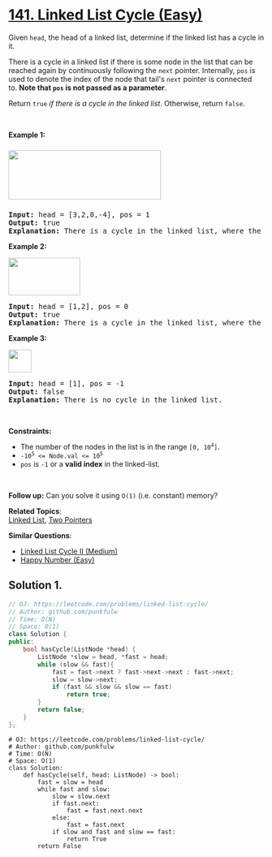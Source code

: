 # [141. Linked List Cycle (Easy)](https://leetcode.com/problems/linked-list-cycle/)

<p>Given <code>head</code>, the head of a linked list, determine if the linked list has a cycle in it.</p>

<p>There is a cycle in a linked list if there is some node in the list that can be reached again by continuously following the&nbsp;<code>next</code>&nbsp;pointer. Internally, <code>pos</code>&nbsp;is used to denote the index of the node that&nbsp;tail's&nbsp;<code>next</code>&nbsp;pointer is connected to.&nbsp;<strong>Note that&nbsp;<code>pos</code>&nbsp;is not passed as a parameter</strong>.</p>

<p>Return&nbsp;<code>true</code><em> if there is a cycle in the linked list</em>. Otherwise, return <code>false</code>.</p>

<p>&nbsp;</p>
<p><strong>Example 1:</strong></p>
<img alt="" src="https://assets.leetcode.com/uploads/2018/12/07/circularlinkedlist.png" style="width: 300px; height: 97px; margin-top: 8px; margin-bottom: 8px;">
<pre><strong>Input:</strong> head = [3,2,0,-4], pos = 1
<strong>Output:</strong> true
<strong>Explanation:</strong> There is a cycle in the linked list, where the tail connects to the 1st node (0-indexed).
</pre>

<p><strong>Example 2:</strong></p>
<img alt="" src="https://assets.leetcode.com/uploads/2018/12/07/circularlinkedlist_test2.png" style="width: 141px; height: 74px;">
<pre><strong>Input:</strong> head = [1,2], pos = 0
<strong>Output:</strong> true
<strong>Explanation:</strong> There is a cycle in the linked list, where the tail connects to the 0th node.
</pre>

<p><strong>Example 3:</strong></p>
<img alt="" src="https://assets.leetcode.com/uploads/2018/12/07/circularlinkedlist_test3.png" style="width: 45px; height: 45px;">
<pre><strong>Input:</strong> head = [1], pos = -1
<strong>Output:</strong> false
<strong>Explanation:</strong> There is no cycle in the linked list.
</pre>

<p>&nbsp;</p>
<p><strong>Constraints:</strong></p>

<ul>
	<li>The number of the nodes in the list is in the range <code>[0, 10<sup>4</sup>]</code>.</li>
	<li><code>-10<sup>5</sup> &lt;= Node.val &lt;= 10<sup>5</sup></code></li>
	<li><code>pos</code> is <code>-1</code> or a <strong>valid index</strong> in the linked-list.</li>
</ul>

<p>&nbsp;</p>
<p><strong>Follow up:</strong> Can you solve it using <code>O(1)</code> (i.e. constant) memory?</p>


**Related Topics**:  
[Linked List](https://leetcode.com/tag/linked-list/), [Two Pointers](https://leetcode.com/tag/two-pointers/)

**Similar Questions**:
* [Linked List Cycle II (Medium)](https://leetcode.com/problems/linked-list-cycle-ii/)
* [Happy Number (Easy)](https://leetcode.com/problems/happy-number/)

## Solution 1.

```cpp
// OJ: https://leetcode.com/problems/linked-list-cycle/
// Author: github.com/punkfulw
// Time: O(N)
// Space: O(1)
class Solution {
public:
    bool hasCycle(ListNode *head) {
        ListNode *slow = head, *fast = head;
        while (slow && fast){
            fast = fast->next ? fast->next->next : fast->next;
            slow = slow->next;
            if (fast && slow && slow == fast)
                return true;
        }
        return false;
    }
};
```


```python3
# OJ: https://leetcode.com/problems/linked-list-cycle/
# Author: github.com/punkfulw
# Time: O(N)
# Space: O(1)
class Solution:
    def hasCycle(self, head: ListNode) -> bool:
        fast = slow = head
        while fast and slow:
            slow = slow.next
            if fast.next:
                fast = fast.next.next
            else:
                fast = fast.next
            if slow and fast and slow == fast:
                return True
        return False
```
